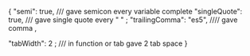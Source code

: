 <!-- install eslint -> npm install eslint -->
<!-- init eslint config file -> npx eslint --init -->
<!-- than  set rules based on coding style -->
<!-- eslin gave , warn and error -->
<!--  pretter -->
<!-- rules for pretteir  -->

{
"semi": true, /// gave semicon every variable complete
"singleQuote": true, /// gave single quote every " " ;
"trailingComma": "es5", //// gave comma ,

"tabWidth": 2 ; /// in function or tab gave 2 tab space
}
